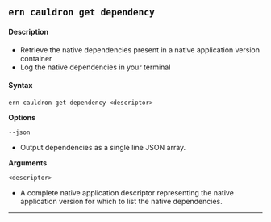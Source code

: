 ## `ern cauldron get dependency`

#### Description

- Retrieve the native dependencies present in a native application version container
- Log the native dependencies in your terminal

#### Syntax

`ern cauldron get dependency <descriptor>`

**Options**

`--json`

- Output dependencies as a single line JSON array.

**Arguments**

`<descriptor>`

- A complete native application descriptor representing the native application version for which to list the native dependencies.

---
